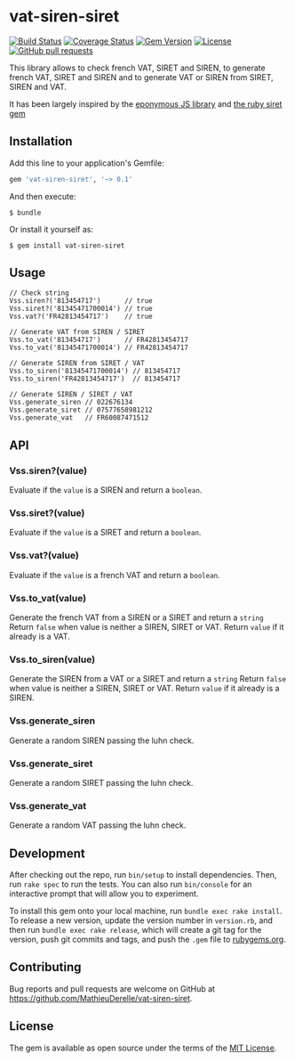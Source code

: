 # vat-siren-siret

[![Build Status](https://travis-ci.org/MathieuDerelle/vat-siren-siret.svg?branch=master)](https://travis-ci.org/MathieuDerelle/vat-siren-siret)
[![Coverage Status](https://coveralls.io/repos/github/MathieuDerelle/vat-siren-siret/badge.svg)](https://coveralls.io/github/MathieuDerelle/vat-siren-siret)
[![Gem Version](https://badge.fury.io/rb/vat-siren-siret.svg)](https://badge.fury.io/rb/vat-siren-siret)
[![License](https://img.shields.io/github/license/mashape/apistatus.svg)](https://github.com/MathieuDerelle/vat-siren-siret/blob/master/LICENSE.txt)
[![GitHub pull requests](https://img.shields.io/badge/PR-welcome-green.svg)](https://github.com/MathieuDerelle/vat-siren-siret/pulls)

This library allows to check french VAT, SIRET and SIREN, to generate french VAT, SIRET and SIREN and to generate VAT or SIREN from SIRET, SIREN and VAT.

It has been largely inspired by the [eponymous JS library](https://github.com/jbdemonte/vat-siren-siret) and [the ruby siret gem](https://github.com/samleb/siret)


## Installation

Add this line to your application's Gemfile:

```ruby
gem 'vat-siren-siret', '~> 0.1'
```

And then execute:

    $ bundle

Or install it yourself as:

    $ gem install vat-siren-siret


## Usage

```
// Check string
Vss.siren?('813454717')      // true
Vss.siret?('81345471700014') // true
Vss.vat?('FR42813454717')    // true

// Generate VAT from SIREN / SIRET
Vss.to_vat('813454717')      // FR42813454717
Vss.to_vat('81345471700014') // FR42813454717

// Generate SIREN from SIRET / VAT
Vss.to_siren('81345471700014') // 813454717
Vss.to_siren('FR42813454717')  // 813454717

// Generate SIREN / SIRET / VAT
Vss.generate_siren // 022676134
Vss.generate_siret // 07577658981212
Vss.generate_vat   // FR60087471512
```


## API

### Vss.siren?(value)

Evaluate if the `value` is a SIREN and return a `boolean`.

### Vss.siret?(value)

Evaluate if the `value` is a SIRET and return a `boolean`.

### Vss.vat?(value)

Evaluate if the `value` is a french VAT and return a `boolean`.

### Vss.to_vat(value)

Generate the french VAT from a SIREN or a SIRET and return a `string`
Return `false` when value is neither a SIREN, SIRET or VAT.
Return `value` if it already is a VAT.

### Vss.to_siren(value)

Generate the SIREN from a VAT or a SIRET and return a `string`
Return `false` when value is neither a SIREN, SIRET or VAT.
Return `value` if it already is a SIREN.

### Vss.generate_siren

Generate a random SIREN passing the luhn check.

### Vss.generate_siret

Generate a random SIRET passing the luhn check.

### Vss.generate_vat

Generate a random VAT passing the luhn check.


## Development

After checking out the repo, run `bin/setup` to install dependencies. Then, run `rake spec` to run the tests. You can also run `bin/console` for an interactive prompt that will allow you to experiment.

To install this gem onto your local machine, run `bundle exec rake install`. To release a new version, update the version number in `version.rb`, and then run `bundle exec rake release`, which will create a git tag for the version, push git commits and tags, and push the `.gem` file to [rubygems.org](https://rubygems.org).


## Contributing

Bug reports and pull requests are welcome on GitHub at https://github.com/MathieuDerelle/vat-siren-siret.


## License

The gem is available as open source under the terms of the [MIT License](http://opensource.org/licenses/MIT).

